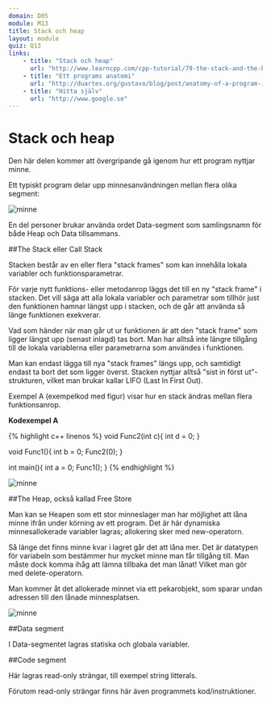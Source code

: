 ```yaml
---
domain: D05
module: M13
title: Stack och heap
layout: module
quiz: Q13
links:
    - title: "Stack och heap"
      url: "http://www.learncpp.com/cpp-tutorial/79-the-stack-and-the-heap/"
    - title: "Ett programs anatomi"
      url: "http://duartes.org/gustavo/blog/post/anatomy-of-a-program-in-memory/"
    - title: "Hitta själv"
      url: "http://www.google.se"
---
```


# Stack och heap

Den här delen kommer att övergripande gå igenom hur ett program nyttjar minne.

Ett typiskt program delar upp minnesanvändningen mellan flera olika segment:

<img src="../../../../../images/minne.png" alt="minne" />

En del personer brukar använda ordet Data-segment som samlingsnamn för både Heap och Data tillsammans.

##The Stack eller Call Stack

Stacken består av en eller flera "stack frames" som kan innehålla lokala variabler och funktionsparametrar.

För varje nytt funktions- eller metodanrop läggs det till en ny "stack frame" i stacken. 
Det vill säga att alla lokala variabler och parametrar som tillhör just den funktionen hamnar längst upp i stacken, 
och de går att använda så länge funktionen exekverar.

Vad som händer när man går ut ur funktionen är att den "stack frame" som ligger längst upp (senast inlagd) tas bort. 
Man har alltså inte längre tillgång till de lokala variablerna eller parametrarna som användes i funktionen.

Man kan endast lägga till nya "stack frames" längs upp, och samtidigt endast ta bort det som ligger överst. 
Stacken nyttjar alltså "sist in först ut"-strukturen, vilket man brukar kallar LIFO (Last In First Out).

Exempel A (exempelkod med figur) visar hur en stack ändras mellan flera funktionsanrop.

__Kodexempel A__

{% highlight c++ linenos %}
void Func2(int c){
    int d = 0;
}
 
void Func1(){
    int b = 0;
    Func2(0);
}
 
int main(){
    int a = 0;
    Func1();
}
{% endhighlight %}

<img src="../../../../../images/minne2.png" alt="minne" />

##The Heap, också kallad Free Store

Man kan se Heapen som ett stor minneslager man har möjlighet att låna minne ifrån under körning av ett program. 
Det är här dynamiska minnesallokerade variabler lagras; allokering sker med new-operatorn.

Så länge det finns minne kvar i lagret går det att låna mer. 
Det är datatypen för variabeln som bestämmer hur mycket minne man får tillgång till. 
Man måste dock komma ihåg att lämna tillbaka det man lånat! Vilket man gör med delete-operatorn.

Man kommer åt det allokerade minnet via ett pekarobjekt, som sparar undan adressen till den lånade minnesplatsen.

<img src="../../../../../images/minne2.png" alt="minne" />

##Data segment

I Data-segmentet lagras statiska och globala variabler.

##Code segment

Här lagras read-only strängar, till exempel string litterals.

Förutom read-only strängar finns här även programmets kod/instruktioner.
